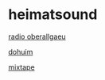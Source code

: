 # heimatsound

[radio oberallgaeu](http://radio-oberallgaeu.stream.laut.fm/radio-oberallgaeu)

[dohuim](http://dohuim.stream.laut.fm/dohuim)

[mixtape](http://mixtape.stream.laut.fm/mixtape)

